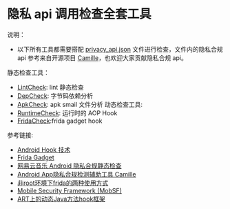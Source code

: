 # 隐私 api 调用检查全套工具

说明：
- 以下所有工具都需要搭配 [privacy_api.json](privacy_api.json) 文件进行检查，文件内的隐私合规 api 参考来自开源项目 [Camille](https://github.com/zhengjim/camille)，也欢迎大家贡献隐私合规 api。


静态检查工具：
- [LintCheck](./LintCheck/README.md): lint 静态检查
- [DepCheck](./DepCheck/README.md): 字节码依赖分析
- [ApkCheck](./ApkCheck/README.md): apk smail 文件分析
动态检查工具:
- [RuntimeCheck](./RuntimeCheck/README.md): 运行时的 AOP Hook
- [FridaCheck](./FridaCheck/README.md):frida gadget hook


参考链接:
- [Android Hook 技术](https://meik2333.com/posts/android-hook/)
- [Frida Gadget](https://frida.re/docs/gadget/)
- [网易云音乐 Android 隐私合规静态检查](https://musicfe.com/android-privacy/)
- [Android App隐私合规检测辅助工具 Camille](https://github.com/zhengjim/camille)
- [非root环境下frida的两种使用方式](https://nszdhd1.github.io/2021/06/15/%E9%9D%9Eroot%E7%8E%AF%E5%A2%83%E4%B8%8Bfrida%E7%9A%84%E4%B8%A4%E7%A7%8D%E4%BD%BF%E7%94%A8%E6%96%B9%E5%BC%8F/)
- [Mobile Security Framework (MobSF)](https://github.com/MobSF/Mobile-Security-Framework-MobSF?tab=readme-ov-file#mobile-security-framework-mobsf)
- [ART上的动态Java方法hook框架](https://blog.canyie.top/2020/04/27/dynamic-hooking-framework-on-art/)